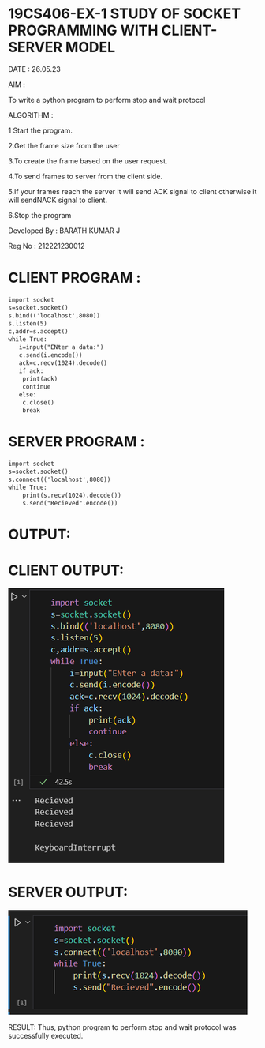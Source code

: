 # 19CS406-EX-1 STUDY OF SOCKET PROGRAMMING WITH CLIENT-SERVER MODEL

DATE : 26.05.23

AIM :

To write a python program to perform stop and wait protocol

ALGORITHM :

1 Start the program.

2.Get the frame size from the user

3.To create the frame based on the user request.

4.To send frames to server from the client side.

5.If your frames reach the server it will send ACK signal to client otherwise it will sendNACK signal to client.

6.Stop the program

Developed By : BARATH KUMAR J

Reg No : 212221230012

# CLIENT PROGRAM :
```
import socket
s=socket.socket()
s.bind(('localhost',8080))
s.listen(5)
c,addr=s.accept()
while True:
   i=input("ENter a data:")
   c.send(i.encode())
   ack=c.recv(1024).decode()
   if ack:
   	print(ack)
   	continue
   else:
   	c.close()
   	break
```

# SERVER PROGRAM :
```
import socket
s=socket.socket()
s.connect(('localhost',8080))
while True:
	print(s.recv(1024).decode())
	s.send("Recieved".encode())
```
# OUTPUT:

# CLIENT OUTPUT:
![client](client.png)

# SERVER OUTPUT:
![server](server.png)



RESULT:
Thus, python program to perform stop and wait protocol was successfully executed.
